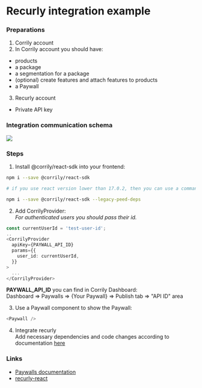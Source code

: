 # Recurly integration example

### Preparations
1. Corrily account  
2. In Corrily account you should have:
 - products  
 - a package  
 - a segmentation for a package  
 - (optional) create features and attach features to products  
 - a Paywall  
3. Recurly account  
 - Private API key  

### Integration communication schema
<image src="./docs/images/sequence.png" />

### Steps
1. Install @corrily/react-sdk into your frontend:

```bash
npm i --save @corrily/react-sdk

# if you use react version lower than 17.0.2, then you can use a command:

npm i --save @corrily/react-sdk --legacy-peed-deps
```

2. Add CorrilyProvider:  
_For authenticated users you should pass their id._  
```typescript
const currentUserId = 'test-user-id';
..
<CorrilyProvider
  apiKey={PAYWALL_API_ID}
  params={{
    user_id: currentUserId,
  }}
>
  ...
</CorrilyProvider>
```
**PAYWALL_API_ID** you can find in Corrily Dashboard:  
Dashboard => Paywalls => {Your Paywall} => Publish tab => "API ID" area  

3. Use a Paywall component to show the Paywall:

```typescript
<Paywall />
```

4. Integrate recurly  
Add necessary dependencies and code changes according to documentation [here]([recurly-react](https://github.com/recurly/react-recurly))  


### Links
 - [Paywalls documentation](https://docs.corrily.com/paywall-builder/configure)  
 - [recurly-react](https://github.com/recurly/react-recurly)  
